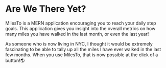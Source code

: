 # Are We There Yet?

MilesTo is a MERN application encouraging you to reach your daily step goals. This application gives you insight into the overall metrics on how many miles you have walked in the last month, or even the last year!

As someone who is now living in NYC, I thought it would be extremely fascinating to be able to tally up all the miles I have ever walked in the last few months. When you use MilesTo, that is now possible at the click of a button!🌎

